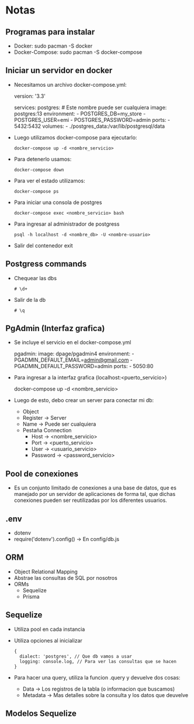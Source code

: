 # Notas

## Programas para instalar
- Docker: sudo pacman -S docker
- Docker-Compose: sudo pacman -S docker-compose

## Iniciar un servidor en docker
- Necesitamos un archivo docker-compose.yml:

    version: '3.3'
    
    services:
      postgres: # Este nombre puede ser cualquiera 
        image: postgres:13
        environment:
          - POSTGRES_DB=my_store
          - POSTGRES_USER=emi
          - POSTGRES_PASSWORD=admin
        ports:
          - 5432:5432
	volumes:
	  - ./postgres_data:/var/lib/postgresql/data 

- Luego utilizamos docker-compose para ejecutarlo: 

      docker-compose up -d <nombre_servicio>

- Para detenerlo usamos:

      docker-compose down

- Para ver el estado utilizamos:

      docker-compose ps

- Para iniciar una consola de postgres

      docker-compose exec <nombre_servicio> bash

- Para ingresar al administrador de postgress

      psql -h localhost -d <nombre_db> -U <nombre-usuario>

- Salir del contenedor
      exit

## Postgress commands
- Chequear las dbs

      # \d+

- Salir de la db

      # \q

## PgAdmin (Interfaz grafica)
- Se incluye el servicio en el docker-compose.yml
 
     pgadmin:
        image: dpage/pgadmin4
        environment:
          - PGADMIN_DEFAULT_EMAIL=admin@gmail.com
          - PGADMIN_DEFAULT_PASSWORD=admin
        ports:
          - 5050:80

- Para ingresar a la interfaz grafica (localhost:<puerto_servicio>)

    docker-compose up -d <nombre_servicio>

- Luego de esto, debo crear un server para conectar mi db:
  - Object
  - Register -> Server
  - Name -> Puede ser cualquiera
  - Pestaña Connection
    - Host -> <nombre_servicio>
    - Port -> <puerto_servicio>
    - User -> <usuario_servicio>
    - Password -> <password_servicio>

## Pool de conexiones
- Es un conjunto limitado de  conexiones a una base de datos, que es manejado por un servidor de aplicaciones de forma tal, que dichas conexiones pueden ser reutilizadas por los diferentes usuarios.

## .env
- dotenv
- require('dotenv').config() -> En config/db.js

## ORM
- Object Relational Mapping
- Abstrae las consultas de SQL por nosotros
- ORMs
  - Sequelize
  - Prisma

## Sequelize
- Utiliza pool en cada instancia
- Utiliza opciones al inicializar

      {
        dialect: 'postgres', // Que db vamos a usar
        logging: console.log, // Para ver las consultas que se hacen
      }
      
- Para hacer una query, utiliza la funcion .query y devuelve dos cosas:
  - Data -> Los registros de la tabla (o informacion que buscamos)
  - Metadata -> Mas detalles sobre la consulta y los datos que deuvelve

## Modelos Sequelize

